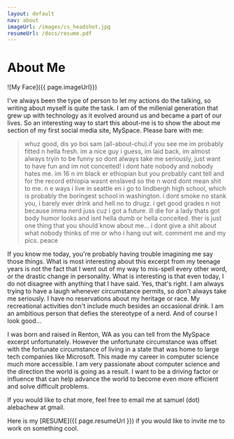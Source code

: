```yaml
---
layout: default
nav: about
imageUrl: /images/cs_headshot.jpg
resumeUrl: /docs/resume.pdf
---
```


About Me
==============
![My Face]({{ page.imageUrl}})

I've always been the type of person to let my actions do the talking, so writing about myself is quite the task. I am of the millenial generation that grew up with technology as it evolved around us and became a part of our lives. So an interesting way to start this about-me is to show the about me section of my first social media site, MySpace. Please bare with me:

> whuz good, dis yo boi sam (all-about-chu).if you see me im probably fitted n hella fresh. im a nice guy i guess, im laid back, im almost always tryin to be funny so dont always take me seriously, just want to have fun and im not conceited! i dont hate nobody and nobody hates me. im 16 n im black er ethiopian but you probably cant tell and for the record ethiopia wasnt enslaved so the n word dont mean shit to me. n e ways i live in seattle en i go to lindbergh high school, which is probably the boringest school in washington. i dont smoke no stank you, i barely ever drink and hell no to drugz. i get good grades n not because imma nerd juss cuz i got a future. ill die for a lady thats got body humor looks and isnt hella dumb or hella conceited. ther is just one thing that you should know about me... i dont give a shit about what nobody thinks of me or who i hang out wit. comment me and my pics. peace

If you know me today, you're probably having trouble imagining me say those things. What is most interesting about this excerpt from my teenage years is not the fact that I went out of my way to mis-spell every other word, or the drastic change in personality. What is interesting is that even today, I do not disagree with anything that I have said. Yes, that's right. I am always trying to have a laugh whenever circumstance permits, so don't always take me seriously. I have no reservations about my heritage or race. My recreational activities don't include much besides an occasional drink. I am an ambitious person that defies the stereotype of a nerd. And of course I look good...


I was born and raised in Renton, WA as you can tell from the MySpace excerpt unfortunately. However the unfortunate circumstance was offset with the fortunate circumstance of living in a state that was home to large tech companies like Microsoft. This made my career in computer science much more accessible. I am very passionate about computer science and the direction the world is going as a result. I want to be a driving factor or influence that can help advance the world to become even more efficient and solve difficult problems.

If you would like to chat more, feel free to email me at samuel (dot) alebachew at gmail.

Here is my [RESUME]({{ page.resumeUrl }}) if you would like to invite me to work on something cool.

